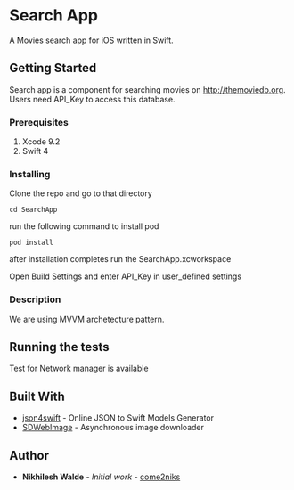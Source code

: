 # Search App

A Movies search app for iOS written in Swift.

## Getting Started

Search app is a component for searching movies on http://themoviedb.org. Users need API_Key to access this database.

### Prerequisites

1. Xcode 9.2
2. Swift 4

### Installing

Clone the repo and go to that directory

```
cd SearchApp
```

run the following command to install pod

```
pod install
```

after installation completes run the SearchApp.xcworkspace

Open Build Settings and enter API_Key in user_defined settings

### Description

We are using MVVM archetecture pattern. 

## Running the tests

Test for Network manager is available

## Built With

* [json4swift](http://www.json4swift.com) - Online JSON to Swift Models Generator
* [SDWebImage](https://github.com/rs/SDWebImage) - Asynchronous image downloader

## Author

* **Nikhilesh Walde** - *Initial work* - [come2niks](https://github.com/come2niks)
